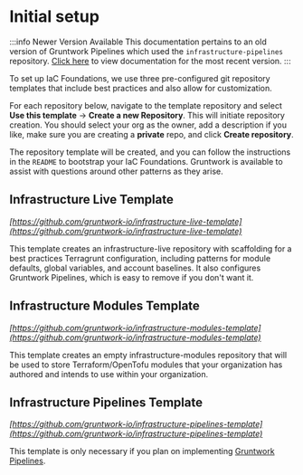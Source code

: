 # Initial setup

:::info Newer Version Available
This documentation pertains to an old version of Gruntwork Pipelines which used the `infrastructure-pipelines` repository. [Click here](../../pipelines/overview/index.md) to view documentation for the most recent version.
:::

To set up IaC Foundations, we use three pre-configured git repository templates that include best practices and also allow for customization.

For each repository below, navigate to the template repository and select **Use this template** -> **Create a new Repository**. This will initiate repository creation. You should select your org as the owner, add a description if you like, make sure you are creating a **private** repo, and click **Create repository**.

The repository template will be created, and you can follow the instructions in the `README` to bootstrap your IaC Foundations. Gruntwork is available to assist with questions around other patterns as they arise.

## Infrastructure Live Template

_[https://github.com/gruntwork-io/infrastructure-live-template](https://github.com/gruntwork-io/infrastructure-live-template)_

This template creates an infrastructure-live repository with scaffolding for a best practices Terragrunt configuration, including patterns for module defaults, global variables, and account baselines. It also configures Gruntwork Pipelines, which is easy to remove if you don't want it.

## Infrastructure Modules Template

_[https://github.com/gruntwork-io/infrastructure-modules-template](https://github.com/gruntwork-io/infrastructure-modules-template)_

This template creates an empty infrastructure-modules repository that will be used to store Terraform/OpenTofu modules that your organization has authored and intends to use within your organization.

## Infrastructure Pipelines Template

_[https://github.com/gruntwork-io/infrastructure-pipelines-template](https://github.com/gruntwork-io/infrastructure-pipelines-template)_

This template is only necessary if you plan on implementing [Gruntwork Pipelines](../pipelines).


<!-- ##DOCS-SOURCER-START
{
  "sourcePlugin": "local-copier",
  "hash": "e978f2e952bf1882815dd2aba6cd208b"
}
##DOCS-SOURCER-END -->
